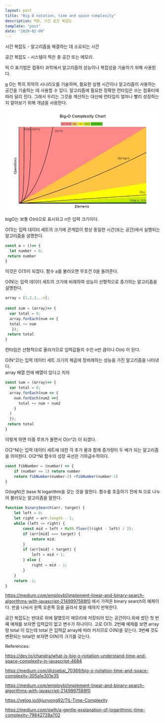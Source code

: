 ```yaml
---
layout: post
title: "Big O notation, time and space complexity"
description: 빅O, 시간 공간 복잡도
template: "post"
date: "2020-02-09"
---
```



시간 복잡도 - 알고리즘을 해결하는 데 소요되는 시간

공간 복잡도 - 시스템이 찍은 총 공간 또는 메모리.

빅 O 표기법은 컴퓨터 과학에서 알고리즘의 성능이나 복잡성을 기술하기 위해 사용된다.

g O는 특히 최악의 시나리오를 기술하며, 필요한 실행 시간이나 알고리즘이 사용하는 공간을 기술하는 데 사용할 수 있다. 알고리즘에 필요한 정확한 런타임은 쓰는 컴퓨터에 따라 달리 진다. 그래서 우리는 그것을 계산하는 대신에 런타임이 얼마나 빨리 성장하는지 알아보기 위해 개념을 사용한다.

<img src= "./static/bigO.JPG" alt="bigO" />

bigO는 보통 O(n)으로 표시되고 n은 입력 크기이다. 

O(1)는 입력 데이터 세트의 크기에 관계없이 항상 동일한 시간(또는 공간)에서 실행되는 알고리즘을 설명한다.

```javascript
const a = ()=> {
  let number = 0;
 return number 
}
```

이것은 O(1)이 되겠다. 함수 a를 불러오면 무조건 0을 돌려준다.

O(N)는 입력 데이터 세트의 크기에 비례하여 성능이 선형적으로 증가하는 알고리즘을 설명한다.

```javascript
array = [1,2,3,..n];

const sum = (array)=> {
  var total = 0;
  array.forEach(num => {
  total += num
   });
 return total 
}
```

런타임은 선형적으로 올라가므로 입력값들의 수인 n만 큼이니 O(n) 이 된다.

O(N^2)는 입력 데이터 세트 크기의 제곱에 정비례하는 성능을 가진 알고리즘을 나타낸다.  
array 배열 안에 배열이 있다고 치자

```javascript
const sum = (array)=> {
  var total = 0;
  array.forEach(num => {
    num.forEach(num2 =>{
      total += num + num2
    }
  )
  });
 return total 
}
```
이렇게 하면 이중 루프가 돌면서 O(n^2) 이 되겠다.


O(2^N)는 입력 데이터 세트에 대한 각 추가 물과 함께 증가량이 두 배가 되는 알고리즘을 의미한다. O(2^N) 함수의 성장 곡선은 기하급수적이다.

```javascript
const fibNumber = (number) => {
    if (number <= 1) return number
    return fibNumber(number-2) +fibNumber(number-1)
}
```

O(logN)은 base N logarithm을 갖는 것을 말한다. 함수를 호출하기 전에 N 으로 나누어 불러오는 알고리즘을 말한다.

```javascript
function binarySearch(arr, target) {
    let left = 0;
    let right = arr.length - 1;
    while (left <= right) {
        const mid = left + Math.floor((right - left) / 2);
        if (arr[mid] === target) {
            return mid;
        }
        if (arr[mid] < target) {
            left = mid + 1;
        } else {
            right = mid - 1;
        }
    }
    return -1;
}
```
<https://medium.com/employbl/implement-linear-and-binary-search-algorithms-with-javascript-2149997588f0> 에서 가져온 binary search의 예제이다. 반을 나눠서 왼쪽 오른쪽 등을 골라서 찾을 때까지 반복한다.

공간 복잡도는 반대로 위에 말했듯이 메모리에 저장되어 있는 공간이다.위에 썼던 첫 번째 예제를 보자면 입력값이 없고 변수가 하나이다. 고로 O(1). 2번째 예제를 보면 array 랑 total 이 있는데 total 은 입력값 array에 따라 커지므로 O(N)을 갖는다. 3번째 것도 변환되는 total만 보자면 O(N)의 크기를 갖는다.

References:  

<https://dev.to/chandra/what-is-big-o-notation-understand-time-and-space-complexity-in-javascript-4684>

<https://medium.com/@zoebai_70369/big-o-notation-time-and-space-complexity-305a1e301e35>

<https://medium.com/employbl/implement-linear-and-binary-search-algorithms-with-javascript-2149997588f0>

<https://velog.io/@junyong92/TIL-Time-Complexity>

<https://medium.com/swlh/a-gentle-explanation-of-logarithmic-time-complexity-79842728a702>